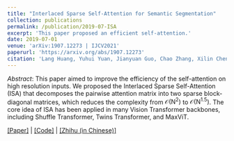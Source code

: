 ```yaml
---
title: "Interlaced Sparse Self-Attention for Semantic Segmentation"
collection: publications
permalink: /publication/2019-07-ISA
excerpt: 'This paper proposed an efficient self-attention.'
date: 2019-07-01
venue: 'arXiv:1907.12273 | IJCV2021'
paperurl: 'https://arxiv.org/abs/1907.12273'
citation: 'Lang Huang, Yuhui Yuan, Jianyuan Guo, Chao Zhang, Xilin Chen, Jingdong Wang (2019). &quot;Interlaced Sparse Self-Attention for Semantic Segmentation; <i>arXiv:1907.12273</i>.'
---
```


*Abstract*: This paper aimed to improve the efficiency of the self-attention on high resolution inputs. We proposed the Interlaced Sparse Self-Attention (ISA) that decomposes the pairwise attention matrix into two sparse block-diagonal matrices, which reduces the complexity from $\mathcal{O}(\mathrm{N}^2)$ to $\mathcal{O}(\mathrm{N}^{1.5})$. The core idea of ISA has been applied in many Vision Transformer backbones, including Shuffle Transformer, Twins Transformer, and MaxViT.

[\[Paper\]](https://arxiv.org/pdf/1907.12273) | [\[Code\]](https://github.com/openseg-group/openseg.pytorch) | [\[Zhihu (in Chinese)\]](https://zhuanlan.zhihu.com/p/557738335)
